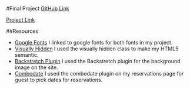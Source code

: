 
#Final Project
[GitHub Link]()

[Project Link]()

##Resources
* [Google Fonts](https://fonts.google.com/?selection.family=Cinzel+Decorative|Merriweather&query=cinzel) I linked to google fonts for both fonts in my project.
* [Visually Hidden](https://github.com/h5bp/html5-boilerplate/blob/master/src/css/main.css#L107-L169) I used the visually hidden class to make my HTML5 semantic.
* [Backstretch Plugin](http://srobbin.com/jquery-plugins/backstretch/) I used the Backstretch plugin for the background image on the site.
* [Combodate](http://vitalets.github.io/combodate/) I used the combodate plugin on my reservations page for guest to pick dates for reservations.